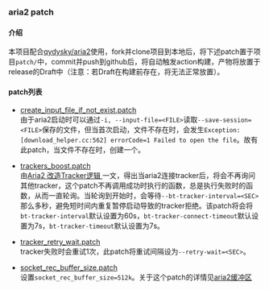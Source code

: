 ### aria2 patch
#### 介绍
本项目配合[qydysky/aria2](https://github.com/qydysky/aria2)使用，fork并clone项目到本地后，将下述patch置于项目`patch/`中，commit并push到github后，将自动触发action构建，产物将放置于release的Draft中（注意：若Draft在构建前存在，将无法正常放置）。

#### patch列表
- [create_input_file_if_not_exist.patch](create_input_file_if_not_exist.patch)  
由于aria2启动时可以通过`-i, --input-file=<FILE>`读取`--save-session=<FILE>`保存的文件，但当首次启动，文件不存在时，会发生`Exception: [download_helper.cc:562] errorCode=1 Failed to open the file`。故有此patch，当文件不存在时，创建一个。

- [trackers_boost.patch](trackers_boost.patch)  
由[Aria2 改造Tracker逻辑 ](https://aheadsnail.github.io/2018/12/06/Aria2-%E6%94%B9%E9%80%A0Tracker%E9%80%BB%E8%BE%91/)一文，得出当aria2连接tracker后，将会不再询问其他tracker，这个patch不再调用成功时执行的函数，总是执行失败时的函数，从而一直轮询。当轮询到开始时，会等待`--bt-tracker-interval=<SEC>`那么多秒，避免短时间内重复暂停启动导致的tracker拒绝。该patch将会将`bt-tracker-interval`默认设置为60s，`bt-tracker-connect-timeout`默认设置为7s，`bt-tracker-timeout`默认设置为7s。

- [tracker_retry_wait.patch](tracker_retry_wait.patch)  
tracker失败时会重试1次，此patch将重试间隔设为`--retry-wait=<SEC>`。

- [socket_rec_buffer_size.patch](socket_rec_buffer_size.patch)  
设置`socket_rec_buffer_size=512k`。关于这个patch的详情见[aria2缓冲区](https://blog.ntsdtt.bid/2021/fa1c2979.html)
